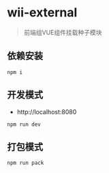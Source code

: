 # wii-external

> 前端组VUE组件挂载种子模块

## 依赖安装

```
npm i
```

## 开发模式

- http://localhost:8080
```
npm run dev
```

## 打包模式
```
npm run pack
```
